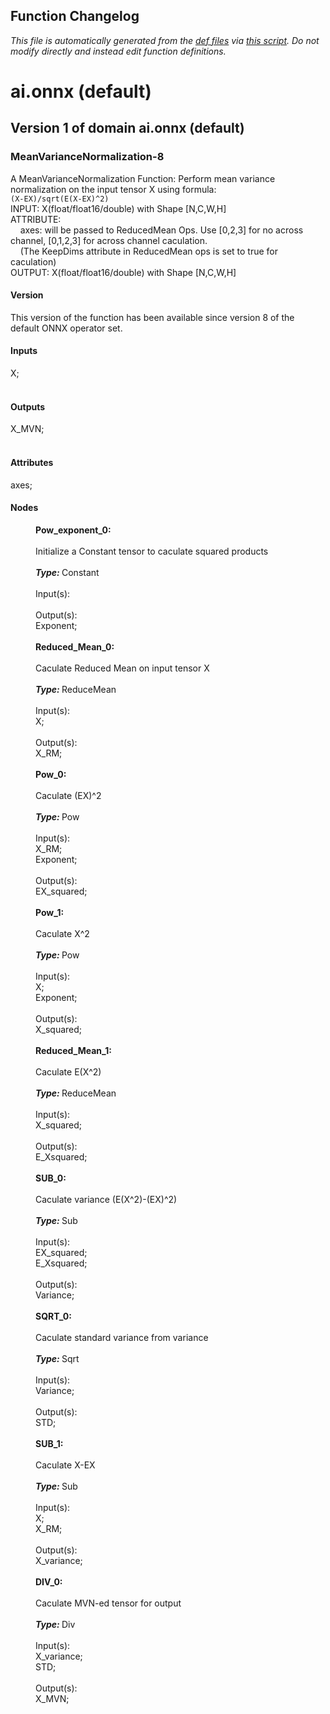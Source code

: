 ## Function Changelog
*This file is automatically generated from the
            [def files](/onnx/defs) via [this script](/onnx/defs/gen_doc.py).
            Do not modify directly and instead edit function definitions.*
# ai.onnx (default)
## Version 1 of domain ai.onnx (default)
### <a name="MeanVarianceNormalization-8"></a>**MeanVarianceNormalization-8**</a>

  A MeanVarianceNormalization Function: Perform mean variance normalization on the input tensor X using formula: <br/> ``` (X-EX)/sqrt(E(X-EX)^2) ``` <br/>INPUT: X(float/float16/double) with Shape [N,C,W,H] <br/>ATTRIBUTE: <br/>&nbsp;&nbsp;&nbsp;&nbsp;axes: will be passed to ReducedMean Ops. Use [0,2,3] for no across channel, [0,1,2,3] for across channel caculation.<br/>&nbsp;&nbsp;&nbsp;&nbsp;(The KeepDims attribute in ReducedMean ops is set to true for caculation)<br/>OUTPUT: X(float/float16/double) with Shape [N,C,W,H] <br/>

#### Version

This version of the function has been available since version 8 of the default ONNX operator set.

#### Inputs

<dl>
<dt>X; </dt>
<br/></dl>

#### Outputs

<dl>
<dt>X_MVN; </dt>
<br/></dl>

#### Attributes

<dl>
<dt>axes;<br/></dt>
</dl>

#### Nodes

<dl>
<dd><b>Pow_exponent_0: </b></dd><br/><dd>Initialize a Constant tensor to caculate squared products</dd><br/><dd><b><i>Type: </i></b>Constant</dd><br/><dd>Input(s):</dd><br/>
<dd>Output(s):</dd><dd> Exponent;</dd><br/>
<dd><b>Reduced_Mean_0: </b></dd><br/><dd>Caculate Reduced Mean on input tensor X</dd><br/><dd><b><i>Type: </i></b>ReduceMean</dd><br/><dd>Input(s):</dd><dd> X;</dd><br/>
<dd>Output(s):</dd><dd> X_RM;</dd><br/>
<dd><b>Pow_0: </b></dd><br/><dd>Caculate (EX)^2</dd><br/><dd><b><i>Type: </i></b>Pow</dd><br/><dd>Input(s):</dd><dd> X_RM;</dd><dd> Exponent;</dd><br/>
<dd>Output(s):</dd><dd> EX_squared;</dd><br/>
<dd><b>Pow_1: </b></dd><br/><dd>Caculate X^2</dd><br/><dd><b><i>Type: </i></b>Pow</dd><br/><dd>Input(s):</dd><dd> X;</dd><dd> Exponent;</dd><br/>
<dd>Output(s):</dd><dd> X_squared;</dd><br/>
<dd><b>Reduced_Mean_1: </b></dd><br/><dd>Caculate E(X^2)</dd><br/><dd><b><i>Type: </i></b>ReduceMean</dd><br/><dd>Input(s):</dd><dd> X_squared;</dd><br/>
<dd>Output(s):</dd><dd> E_Xsquared;</dd><br/>
<dd><b>SUB_0: </b></dd><br/><dd>Caculate variance (E(X^2)-(EX)^2)</dd><br/><dd><b><i>Type: </i></b>Sub</dd><br/><dd>Input(s):</dd><dd> EX_squared;</dd><dd> E_Xsquared;</dd><br/>
<dd>Output(s):</dd><dd> Variance;</dd><br/>
<dd><b>SQRT_0: </b></dd><br/><dd>Caculate standard variance from variance</dd><br/><dd><b><i>Type: </i></b>Sqrt</dd><br/><dd>Input(s):</dd><dd> Variance;</dd><br/>
<dd>Output(s):</dd><dd> STD;</dd><br/>
<dd><b>SUB_1: </b></dd><br/><dd>Caculate X-EX</dd><br/><dd><b><i>Type: </i></b>Sub</dd><br/><dd>Input(s):</dd><dd> X;</dd><dd> X_RM;</dd><br/>
<dd>Output(s):</dd><dd> X_variance;</dd><br/>
<dd><b>DIV_0: </b></dd><br/><dd>Caculate MVN-ed tensor for output</dd><br/><dd><b><i>Type: </i></b>Div</dd><br/><dd>Input(s):</dd><dd> X_variance;</dd><dd> STD;</dd><br/>
<dd>Output(s):</dd><dd> X_MVN;</dd><br/>
</dl>

